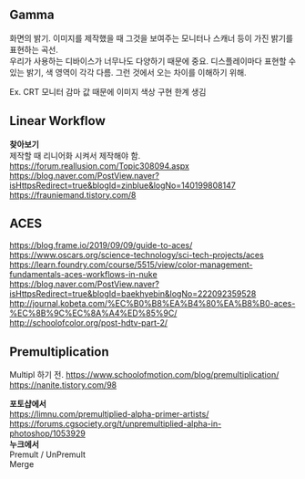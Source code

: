 ## Gamma
화면의 밝기. 이미지를 제작했을 때 그것을 보여주는 모니터나 스캐너 등이 가진 밝기를 표현하는 곡선.  
우리가 사용하는 디바이스가 너무나도 다양하기 때문에 중요. 디스플레이마다 표현할 수 있는 밝기, 색 영역이 각각 다름. 그런 것에서 오는 차이를 이해하기 위해.   

Ex. CRT 모니터 감마 값 때문에 이미지 색상 구현 한계 생김

## Linear Workflow  
**찾아보기**  
제작할 때 리니어화 시켜서 제작해야 함.    
https://forum.reallusion.com/Topic308094.aspx  
https://blog.naver.com/PostView.naver?isHttpsRedirect=true&blogId=zinblue&logNo=140199808147  
https://frauniemand.tistory.com/8  


## ACES  
https://blog.frame.io/2019/09/09/guide-to-aces/  
https://www.oscars.org/science-technology/sci-tech-projects/aces  
https://learn.foundry.com/course/5515/view/color-management-fundamentals-aces-workflows-in-nuke  
https://blog.naver.com/PostView.naver?isHttpsRedirect=true&blogId=baekhyebin&logNo=222092359528  
http://journal.kobeta.com/%EC%B0%B8%EA%B4%80%EA%B8%B0-aces-%EC%8B%9C%EC%8A%A4%ED%85%9C/  
http://schoolofcolor.org/post-hdtv-part-2/

## Premultiplication  
Multipl 하기 전. 
https://www.schoolofmotion.com/blog/premultiplication/  
https://nanite.tistory.com/98  

**포토샵에서**   
https://limnu.com/premultiplied-alpha-primer-artists/  
https://forums.cgsociety.org/t/unpremultiplied-alpha-in-photoshop/1053929  
**누크에서**  
Premult / UnPremult  
Merge  

